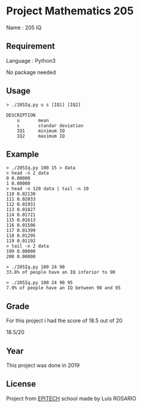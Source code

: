 # Project Mathematics 205

Name : 205 IQ

## Requirement

Language : Python3

No package needed

## Usage

```
> ./205Iq.py u s [IQ1] [IQ2]

DESCRIPTION
    u       mean
    s       standar deviation
    IQ1     minimum IQ
    IQ2     maximum IQ
```

## Example

```
> ./205Iq.py 100 15 > data
> head -n 2 data
0 0.00000
1 0.00000
> head -n 120 data | tail -n 10
110 0.02130
111 0.02033
112 0.01931
113 0.01827
114 0.01721
115 0.01613
116 0.01506
117 0.01399
118 0.01295
119 0.01192
> tail -n 2 data
199 0.00000
200 0.00000
```
```
> ./205Iq.py 100 24 90
33.8% of people have an IQ inferior to 90
```
```
> ./205Iq.py 100 24 90 95
7.9% of people have an IQ between 90 and 95
```

## Grade
For this project i had the score of 18.5 out of 20 

18.5/20

## Year

This project was done in 2019

## License
Project from [EPITECH](https://www.epitech.eu/) school made by Luis ROSARIO
